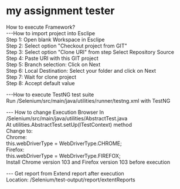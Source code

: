 # my assignment tester
How to execute Framework? <br>
---How to import project into Esclipe <br>
Step 1: Open blank Workspace in Esclipe <br>
Step 2: Select option "Checkout project from GIT" <br>
Step 3: Select option "Clone URI" from step Select Repository Source <br>
Step 4: Paste URI with this GIT project <br>
Step 5: Branch selection: Click on Next <br>
Step 6: Local Destination: Select your folder and click on Next <br>
Step 7: Wait for clone project <br>
Step 8: Accept default value  <br>

---How to execute TestNG test suite <br>
Run /Selenium/src/main/java/utilities/runner/testng.xml with TestNG <br>

--- How to change Execution Browser
In /Selenium/src/main/java/utilities/AbstractTest.java <br> 
At utilities.AbstractTest.setUp(ITestContext) method <br>
Change to: <br>
Chrome: <br>
		this.webDriverType = WebDriverType.CHROME; <br>
Firefox: <br>
		this.webDriverType = WebDriverType.FIREFOX; <br>
Install Chrome version 103 and Firefox version 103 before execution <br>

--- Get report from Extend report after execution <br>
Location: /Selenium/test-output/report/extentReports <br>
